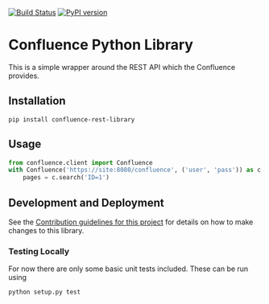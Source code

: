 [![Build Status](https://travis-ci.org/DaveTCode/confluence-python-lib.svg?branch=master)](https://travis-ci.org/DaveTCode/confluence-python-lib)
[![PyPI version](https://badge.fury.io/py/confluence-rest-library.svg)](https://badge.fury.io/py/confluence-rest-library)

# Confluence Python Library

This is a simple wrapper around the REST API which the Confluence provides.

## Installation

~~~~
pip install confluence-rest-library
~~~~

## Usage

```python
from confluence.client import Confluence
with Confluence('https://site:8080/confluence', ('user', 'pass')) as c:
    pages = c.search('ID=1')
```

## Development and Deployment

See the [Contribution guidelines for this project](CONTRIBUTING.md) for details on how to make changes to this library.

### Testing Locally

For now there are only some basic unit tests included. These can be run using
```
python setup.py test
```
